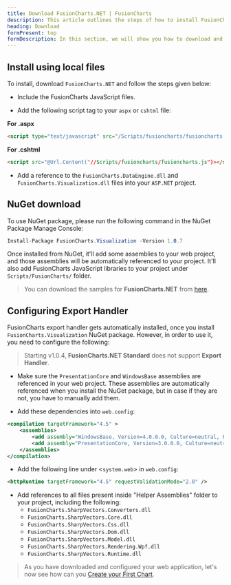 ```yaml
---
title: Download FusionCharts.NET | FusionCharts
description: This article outlines the steps of how to install FusionCharts.NET
heading: Download
formPresent: top
formDescription: In this section, we will show you how to download and install **FusionCharts.NET** and all the other dependencies on your system. You can install directly from NuGet or by downloading and using local files. To download locally fill up the form and click the download button.
---
```


## Install using local files

To install, download `FusionCharts.NET` and follow the steps given below:

-  Include the FusionCharts JavaScript files.

-  Add the following script tag to your `aspx` or `cshtml` file:

**For .aspx**

```html
<script type="text/javascript" src="/Scripts/fusioncharts/fusioncharts.js"></script>
```

**For .cshtml**

```html
<script src="@Url.Content("//Scripts/fusioncharts/fusioncharts.js")></script>
```

-  Add a reference to the `FusionCharts.DataEngine.dll` and `FusionCharts.Visualization.dll` files into your `ASP.NET` project.

## NuGet download

To use NuGet package, please run the following command in the NuGet Package Manage Console:

```csharp
Install-Package FusionCharts.Visualization -Version 1.0.7
```

Once installed from NuGet, it'll add some assemblies to your web project, and those assemblies will be automatically referenced to your project. It'll also add FusionCharts JavaScript libraries to your project under `Scripts/FusionCharts/` folder.

> You can download the samples for **FusionCharts.NET** from [here](https://github.com/fusioncharts/fusioncharts.net-core-sample).

## Configuring Export Handler

FusionCharts export handler gets automatically installed, once you install `FusionCharts.Visualization` NuGet package. However, in order to use it, you need to configure the following:

> Starting v1.0.4, **FusionCharts.NET Standard** does not support **Export Handler**.

-  Make sure the `PresentationCore` and `WindowsBase` assemblies are referenced in your web project. These assemblies are automatically referenced when you install the NuGet package, but in case if they are not, you have to manually add them.

-  Add these dependencies into `web.config`:

```xml
<compilation targetFramework="4.5" >
    <assemblies>
        <add assembly="WindowsBase, Version=4.0.0.0, Culture=neutral, PublicKeyToken=31bf3856ad364e35" />
        <add assembly="PresentationCore, Version=3.0.0.0, Culture=neutral, PublicKeyToken=31bf3856ad364e35" />
    </assemblies>
</compilation>
```

-  Add the following line under <`system.web`> in `web.config`:

```xml
<httpRuntime targetFramework="4.5" requestValidationMode="2.0" />
```

-  Add references to all files present inside "Helper Assemblies" folder to your project, including the following:
   -  `FusionCharts.SharpVectors.Converters.dll`
   -  `FusionCharts.SharpVectors.Core.dll`
   -  `FusionCharts.SharpVectors.Css.dll`
   -  `FusionCharts.SharpVectors.Dom.dll`
   -  `FusionCharts.SharpVectors.Model.dll`
   -  `FusionCharts.SharpVectors.Rendering.Wpf.dll`
   -  `FusionCharts.SharpVectors.Runtime.dll`

> As you have downloaded and configured your web application, let's now see how can you [Create your First Chart](/fusioncharts-aspnet-visualization/getting-started/create-first-chart-using-fusioncharts-net).
